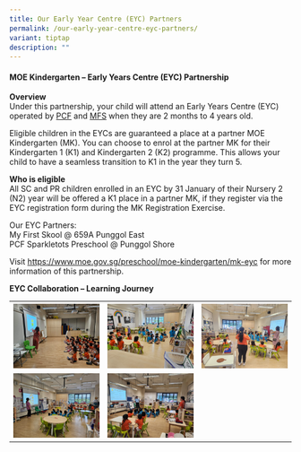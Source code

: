 ```yaml
---
title: Our Early Year Centre (EYC) Partners
permalink: /our-early-year-centre-eyc-partners/
variant: tiptap
description: ""
---
```

<h4><strong>MOE Kindergarten – Early Years Centre (EYC) Partnership</strong></h4>
<p><strong>Overview</strong>
<br>Under this partnership, your child will attend an Early Years Centre (EYC)
operated by&nbsp;<a href="https://www.pcf.org.sg/sparkletots/" rel="noopener noreferrer nofollow" target="_blank">PCF</a>&nbsp;and&nbsp;<a href="https://www.myfirstskool.com/early-years-centre" rel="noopener noreferrer nofollow" target="_blank">MFS</a>&nbsp;when
they are 2 months to 4 years old.</p>
<p>Eligible children in the EYCs are guaranteed a place at a partner MOE
Kindergarten (MK). You can choose to enrol at the partner MK for their
Kindergarten 1 (K1) and Kindergarten 2 (K2) programme. This allows your
child to have a seamless transition to K1 in the year they turn 5.</p>
<p></p>
<p><strong>Who is eligible</strong>
<br>All SC and PR children enrolled in an EYC by 31 January of their Nursery
2 (N2) year will be offered a K1 place in a partner MK, if they register
via the EYC registration form during the MK Registration Exercise.&nbsp;</p>
<p>Our EYC Partners:
<br>My First Skool @ 659A Punggol East
<br>PCF Sparkletots Preschool @ Punggol Shore</p>
<p></p>
<p>Visit&nbsp;<a href="https://www.moe.gov.sg/preschool/moe-kindergarten/mk-eyc" rel="noopener noreferrer nofollow" target="_blank"><u>https://www.moe.gov.sg/preschool/moe-kindergarten/mk-eyc</u></a>&nbsp;for
more information of this partnership.
<br>
</p>
<p><strong>EYC Collaboration – Learning Journey</strong>
</p>
<table style="minWidth: 75px">
<colgroup>
<col>
<col>
<col>
</colgroup>
<tbody>
<tr>
<th rowspan="1" colspan="1">
<div class="isomer-image-wrapper">
<img style="width: 100%" height="auto" width="100%" alt="" src="/images/MK/EYC_1.jpg">
</div>
</th>
<th rowspan="1" colspan="1">
<div class="isomer-image-wrapper">
<img style="width: 100%" height="auto" width="100%" alt="" src="/images/MK/EYC_2.jpg">
</div>
</th>
<th rowspan="1" colspan="1">
<div class="isomer-image-wrapper">
<img style="width: 100%" height="auto" width="100%" alt="" src="/images/MK/EYC_3.jpg">
</div>
</th>
</tr>
<tr>
<td rowspan="1" colspan="1">
<div class="isomer-image-wrapper">
<img style="width: 100%" height="auto" width="100%" alt="" src="/images/MK/EYC_4.jpg">
</div>
</td>
<td rowspan="1" colspan="1">
<div class="isomer-image-wrapper">
<img style="width: 100%" height="auto" width="100%" alt="" src="/images/MK/EYC_5.jpg">
</div>
</td>
<td rowspan="1" colspan="1">
<p></p>
</td>
</tr>
</tbody>
</table>
<p></p>
<p>
<br>
<br>
<br>
</p>